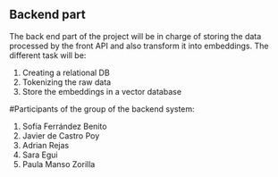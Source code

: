 ## Backend part

The back end part of the project will be in charge of storing the data processed by the front API and also transform it into embeddings. The different task will be:

1) Creating a relational DB
2) Tokenizing the raw data
3) Store the embeddings in a vector database



#Participants of the group of the backend system:
1) Sofía Ferrández Benito
2) Javier de Castro Poy
3) Adrian Rejas
4) Sara Egui
5) Paula Manso Zorilla
